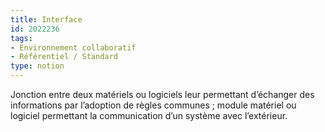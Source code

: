```yaml
---
title: Interface
id: 2022236
tags:
- Environnement collaboratif
- Référentiel / Standard
type: notion
---
```


Jonction entre deux matériels ou logiciels leur permettant d’échanger des informations par l’adoption de règles communes ; module matériel ou logiciel permettant la communication d’un système avec l’extérieur.

